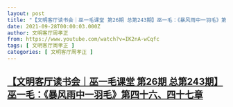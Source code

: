 ```yaml
---
layout: post
title: "【文明客厅读书会｜巫一毛课堂 第26期 总第243期】巫一毛：《暴风雨中一羽毛》第四十六、四十七章"
date: 2021-09-28T00:00:03.000Z
author: 文明客厅周孝正
from: https://www.youtube.com/watch?v=IK2nA-wCqfc
tags: [ 文明客厅周孝正 ]
categories: [ 文明客厅周孝正 ]
---
```

<!--1632787203000-->
[【文明客厅读书会｜巫一毛课堂 第26期 总第243期】巫一毛：《暴风雨中一羽毛》第四十六、四十七章](https://www.youtube.com/watch?v=IK2nA-wCqfc)
------

<div>

</div>
